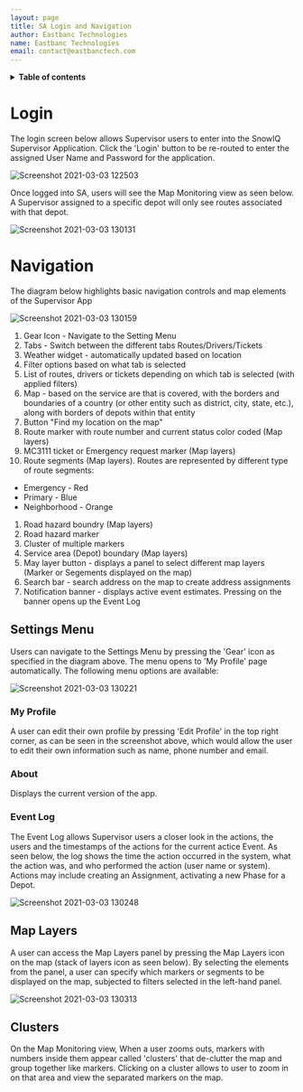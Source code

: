 ```yaml
---
layout: page
title: SA Login and Navigation
author: Eastbanc Technologies
name: Eastbanc Technologies
email: contact@eastbanctech.com
---
```




<details markdown="block">
  <summary>
    <b>Table of contents</b>
  </summary>
  {: .text-delta }
- TOC
{:toc}
</details>


# Login <a name="Login"></a>

The login screen below allows Supervisor users to enter into
the SnowIQ Supervisor Application. Click the 'Login' button
to be re-routed to enter the assigned User Name and Password
for the application.

![Screenshot 2021-03-03 122503](https://user-images.githubusercontent.com/79857237/109845806-84dd7800-7c1b-11eb-9143-8bbf7c4624fc.png)

Once logged into SA, users will see the Map Monitoring view as seen below.
A Supervisor assigned to a specific depot will only see routes associated
with that depot.

![Screenshot 2021-03-03 130131](https://user-images.githubusercontent.com/79857237/109851081-4054db00-7c21-11eb-9d67-0db47f67ce83.png)

# Navigation <a name="-Navigation"></a>
 
The diagram below highlights basic navigation controls and map elements of the Supervisor App 

![Screenshot 2021-03-03 130159](https://user-images.githubusercontent.com/79857237/109851086-421e9e80-7c21-11eb-8985-0fdcd624c5c3.png)

 
1. Gear Icon - Navigate to the Setting Menu
1. Tabs - Switch between the different tabs Routes/Drivers/Tickets
1. Weather widget - automatically updated based on location
1. Filter options based on what tab is selected
1. List of routes, drivers or tickets depending on which tab is selected (with applied filters)
1. Map - based on the service are that is covered, with the borders and boundaries of a country (or other entity such as district, city, state, etc.), along with borders of depots within that entity
1. Button "Find my location on the map"
1. Route marker with route number and current status color coded (Map layers)
1. MC3111 ticket or Emergency request marker (Map layers)
1. Route segments (Map layers). Routes are represented by different type of route segments: 
  - Emergency - Red
  - Primary - Blue
  - Neighborhood - Orange
1. Road hazard boundry (Map layers)
1. Road hazard marker
1. Cluster of multiple markers
1. Service area (Depot) boundary (Map layers)
1. May layer button - displays a panel to select different map layers (Marker or Segements displayed on the map)
1. Search bar - search address on the map to create address assignments
1. Notification banner - displays active event estimates. Pressing on the banner opens up the Event Log

## Settings Menu <a name="-Setting-Menu"></a>
 
Users can navigate to the Settings Menu by pressing the 'Gear' icon as specified in the diagram above. The menu opens to 'My Profile' page automatically. The following menu options are available:

![Screenshot 2021-03-03 130221](https://user-images.githubusercontent.com/79857237/109851092-43e86200-7c21-11eb-929d-708935a2c9b5.png)

### My Profile <a name="-My-Profile"></a>
 
A user can edit their own profile by pressing 'Edit Profile' in the top right corner, as can be seen in the screenshot above, which would allow the user to edit their own information such as name, phone number and email.

### About <a name="-About"></a>
 
Displays the current version of the app.

### Event Log <a name="-Event-Log"></a>
 
The Event Log allows Supervisor users a closer look in the actions, the users and the timestamps of the actions for the current actice Event. As seen below, the log shows the time the action occurred in the system, what the action was, and who performed the action (user name or system). Actions may include creating an Assignment, activating a new Phase for a Depot.

![Screenshot 2021-03-03 130248](https://user-images.githubusercontent.com/79857237/109851103-477be900-7c21-11eb-875b-eb317f27273c.png)

## Map Layers <a name="-Map-Layers"></a>
 
A user can access the Map Layers panel by pressing the Map Layers icon on the map (stack of layers icon as seen below). By selecting the elements from the panel, a user can specify which markers or segments to be displayed on the map, subjected to filters selected in the left-hand panel.

![Screenshot 2021-03-03 130313](https://user-images.githubusercontent.com/79857237/109851111-4945ac80-7c21-11eb-82be-4de629453545.png)

## Clusters <a name="-Clusters"></a>
 
On the Map Monitoring view, When a user zooms outs, markers with numbers inside them appear called 'clusters' that de-clutter the map and group together like markers. Clicking on a cluster allows to user to zoom in on that area and view the separated markers on the map.
